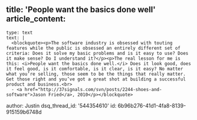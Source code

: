 title: 'People want the basics done well'
article_content:
  -
    type: text
    text: |
      <blockquote><p>The software industry is obsessed with touting features while the public is obsessed an entirely different set of criteria: Does it solve my basic problems and is it easy to use? Does it make sense? Do I understand it?</p><p>The real lesson for me is this: <i>People want the basics done well.</i> Does it look good, does it feel good, is it comfortable, is it clear, is it easy? No matter what you’re selling, those seem to be the things that really matter. Get those right and you’ve got a great shot at building a successful product and business.<br>
      - <a href="http://37signals.com/svn/posts/2244-shoes-and-software">Jason Fried</a>, 2010</p></blockquote>
author: Justin
dsq_thread_id: '544354610'
id: 6b96b276-41d1-4fa8-8139-915159b6748d
